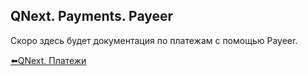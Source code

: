 ## QNext. Payments. Payeer

Скоро здесь будет документация по платежам с помощью Payeer.



[⬅️QNext. Платежи](/docs-test/_export/pay)
  
